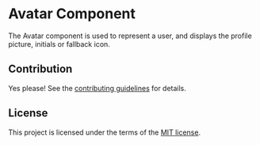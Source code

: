 # Avatar Component

The Avatar component is used to represent a user, and displays the profile picture, initials or fallback icon.

## Contribution

Yes please! See the [contributing guidelines](#) for details.

## License

This project is licensed under the terms of the [MIT license](/LICENSE).

